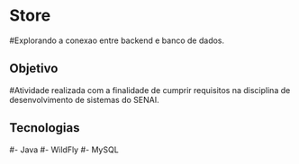 <h1>Store</h1>

#Explorando a conexao entre backend e banco de dados. 

<h2>Objetivo</h2>

#Atividade realizada com a finalidade de cumprir requisitos na disciplina de desenvolvimento de sistemas do SENAI.

<h2>Tecnologias</h2>

#- Java 
#- WildFly
#- MySQL
